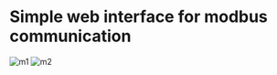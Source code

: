 # Simple web interface for modbus communication

![m1](https://github.com/omergunal/Modbus-Web-Interface/blob/master/img/m1.png)
![m2](https://github.com/omergunal/Modbus-Web-Interface/blob/master/img/m2.png)

